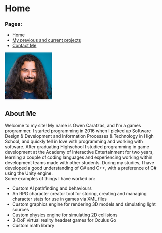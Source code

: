 <body>
	<h1>
		Home
	</h1>
	<h3> 
		Pages: 
	</h3>
	<ul>
		<li>Home</li>
		<li><a href="MyProjects.html">My previous and current projects</a></li>
		<li><a href="ContactMe.html">Contact Me</a></li>
	</ul>
	<img src="MyPhoto.jpg" alt="A photo of me" width="150" height="150">
	<h2>
		About Me
	</h2>
	<p>
		Welcome to my site! My name is Owen Caratzas, and I'm a games programmer. 
		I started programming in 2016 when I picked up Software Design & Development 
		and Information Processes & Technology in High School, and quickly fell in 
		love with programming and working with software. After graduating Highschool 
		I studied programming in game development at the 
		Academy of Interactive Entertainment for two years, learning a couple of coding languages 
		and experiencing working within development teams made with other students. 
		During my studies, I have developed a good understanding of C# and C++, with a preference of C# using the Unity engine.
		<br>Some examples of things I have worked on:
		<ul>
			<li>Custom AI pathfinding and behaviours</li>
			<li>An RPG character creator tool for storing, creating and managing character stats for use in games via XML files</li>
			<li>Custom graphics engine for rendering 3D models and simulating light sources</li>
			<li>Custom physics engine for simulating 2D collisions</li>
			<li>3-DoF virtual reality headset games for Oculus Go</li>
			<li>Custom math library</li>
		</ul>
	</p>
</body>
